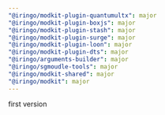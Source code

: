 ```yaml
---
"@iringo/modkit-plugin-quantumultx": major
"@iringo/modkit-plugin-boxjs": major
"@iringo/modkit-plugin-stash": major
"@iringo/modkit-plugin-surge": major
"@iringo/modkit-plugin-loon": major
"@iringo/modkit-plugin-dts": major
"@iringo/arguments-builder": major
"@iringo/sgmoudle-tools": major
"@iringo/modkit-shared": major
"@iringo/modkit": major
---
```


first version
